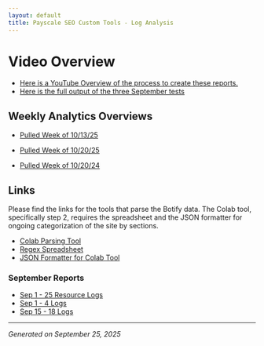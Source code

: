 ```yaml
---
layout: default
title: Payscale SEO Custom Tools - Log Analysis
---
```

# Video Overview
- [Here is a YouTube Overview of the process to create these reports.](https://youtu.be/lKa6NsrGcZU)
- [Here is the full output of the three September tests](https://drive.google.com/drive/folders/1cJUoNbeTBqoh0MtFraGRay1hsGxVv-Fj?usp=drive_link)

## Weekly Analytics Overviews
- [Pulled Week of 10/13/25](/outputs/weekly_analytics/week-of-oct13-2025.md)
- [Pulled Week of 10/20/25](/outputs/weekly_analytics/week-of-oct20-2025.md)

- [Pulled Week of 10/20/24](/outputs/weekly_analytics/week-of-oct20-2024.md)

## Links
Please find the links for the tools that parse the Botify data. The Colab tool, specifically step 2, requires the spreadsheet and the JSON formatter for ongoing categorization of the site by sections.

- [Colab Parsing Tool](https://colab.research.google.com/drive/1x0S9XcJ5iULEcM8frDPNpoP1qnSzdCRa?usp=sharing)
- [Regex Spreadsheet](https://docs.google.com/spreadsheets/d/1sBv_tUgGK4joTZdLr3Uic15U0IeCwR4MQPmO5rPD8b4/edit?gid=2022667523#gid=2022667523)
- [JSON Formatter for Colab Tool](https://regex-pattern-generator.onrender.com/)

### September Reports
- [Sep 1 - 25 Resource Logs](/outputs/url_categorization_report_20250925_resources.md)
- [Sep 1 - 4 Logs](/outputs/url_categorization_report_sep1-4.md)
- [Sep 15 - 18 Logs](/outputs/url_categorization_report_20250925_sep15-18.md)
---
*Generated on September 25, 2025*

